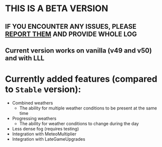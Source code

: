 # THIS IS A BETA VERSION

## IF YOU ENCOUNTER ANY ISSUES, PLEASE [REPORT THEM](https://github.com/AndreyMrovol/LethalWeatherTweaks/issues/new) AND PROVIDE WHOLE LOG

## Current version works on vanilla (v49 and v50) and with LLL

# Currently added features (compared to `Stable` version):

- Combined weathers
  - The ability for multiple weather conditions to be present at the same time
- Progressing weathers
  - The ability for weather conditions to change during the day
- Less dense fog (requires testing)
- Integration with MeteoMultiplier
- Integration with LateGameUpgrades

